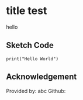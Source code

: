 # title test
hello
## Sketch Code
```
print("Hello World")
```
## Acknowledgement
Provided by: abc
Github: 